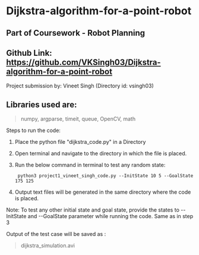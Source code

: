 # Dijkstra-algorithm-for-a-point-robot
## Part of Coursework - Robot Planning 

## Github Link: https://github.com/VKSingh03/Dijkstra-algorithm-for-a-point-robot

Project submission by: Vineet Singh (Directory id: vsingh03)

## Libraries used are: 
>numpy, argparse, timeit, queue, OpenCV, math 

Steps to run the code:
1. Place the python file "dijkstra_code.py" in a Directory
2. Open terminal and navigate to the directory in which the file is placed. 
3. Run the below command in terminal to test any random state:
        
        python3 project1_vineet_singh_code.py --InitState 10 5 --GoalState 175 125

4. Output text files will be generated in the same directory where the code is placed. 

Note: To test any other initial state and goal state, provide the states to --InitState and --GoalState parameter while running the code. Same as in step 3 

Output of the test case will be saved as : 
>dijkstra_simulation.avi  
